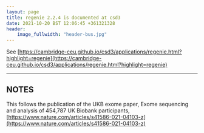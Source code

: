 ```yaml
---
layout: page
title: regenie 2.2.4 is documented at csd3
date: 2021-10-20 BST 12:06:45 +361321328
header:
    image_fullwidth: "header-bus.jpg"
---
```


See [https://cambridge-ceu.github.io/csd3/applications/regenie.html?highlight=regenie](https://cambridge-ceu.github.io/csd3/applications/regenie.html?highlight=regenie)

<!--more-->

---

## NOTES

This follows the publication of the UKB exome paper, Exome sequencing and analysis of 454,787 UK Biobank participants, [https://www.nature.com/articles/s41586-021-04103-z](https://www.nature.com/articles/s41586-021-04103-z)
